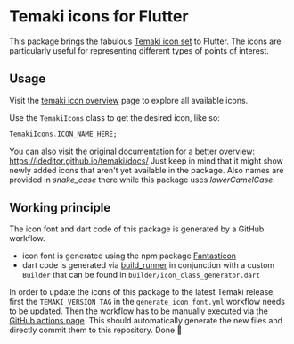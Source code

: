 # Temaki icons for Flutter

This package brings the fabulous [Temaki icon set](https://github.com/ideditor/temaki) to Flutter.
The icons are particularly useful for representing different types of points of interest.

## Usage

Visit the [temaki icon overview](https://opener-next.github.io/temaki_flutter/) page to explore all available icons.

Use the `TemakiIcons` class to get the desired icon, like so:

```dart
TemakiIcons.ICON_NAME_HERE;
```

You can also visit the original documentation for a better overview: https://ideditor.github.io/temaki/docs/
Just keep in mind that it might show newly added icons that aren't yet available in the package. Also names are provided in *snake_case* there while this package uses *lowerCamelCase*.

## Working principle

The icon font and dart code of this package is generated by a GitHub workflow.
- icon font is generated using the npm package [Fantasticon](https://github.com/tancredi/fantasticon)
- dart code is generated via [build_runner](https://pub.dev/packages/build_runner) in conjunction with a custom `Builder` that can be found in `builder/icon_class_generator.dart`

In order to update the icons of this package to the latest Temaki release, first the `TEMAKI_VERSION_TAG` in the `generate_icon_font.yml` workflow needs to be updated. Then the workflow has to be manually executed via the [GitHub actions page](https://github.com/OPENER-next/temaki_flutter/actions/workflows/generate_icon_font.yml). This should automatically generate the new files and directly commit them to this repository. Done 🥳
